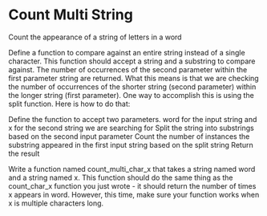 # Count Multi String
Count the appearance of a string of letters in a word

Define a function to compare against an entire string instead of a single character. This function should accept a string and a substring to compare against. The number of occurrences of the second parameter within the first parameter string are returned. What this means is that we are checking the number of occurrences of the shorter string (second parameter) within the longer string (first parameter). One way to accomplish this is using the split function. Here is how to do that:

Define the function to accept two parameters. word for the input string and x for the second string we are searching for
Split the string into substrings based on the second input parameter
Count the number of instances the substring appeared in the first input string based on the split string
Return the result

Write a function named count_multi_char_x that takes a string named word and a string named x. This function should do the same thing as the count_char_x
function you just wrote - it should return the number of times x appears in word. However, this time, make sure your function works when x is multiple
characters long.


